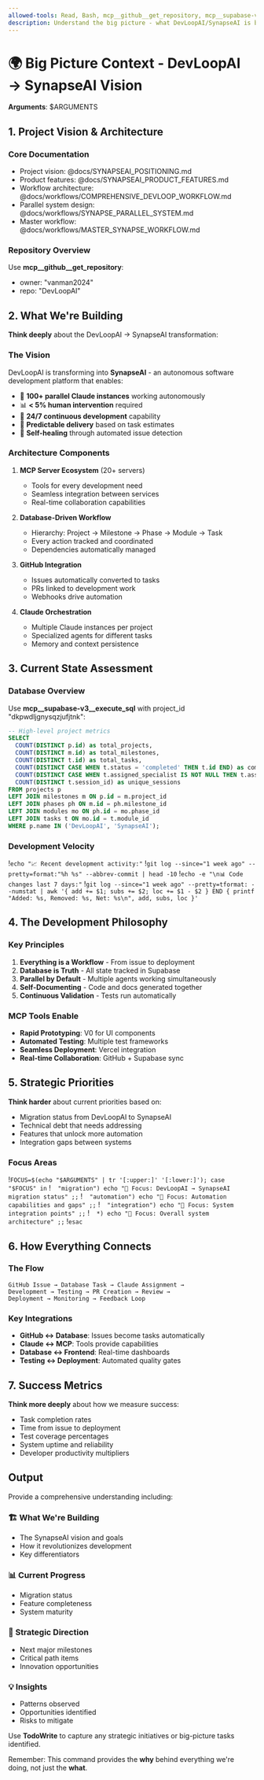 ```yaml
---
allowed-tools: Read, Bash, mcp__github__get_repository, mcp__supabase-v3__execute_sql, TodoWrite
description: Understand the big picture - what DevLoopAI/SynapseAI is building and why
---
```


# 🌍 Big Picture Context - DevLoopAI → SynapseAI Vision

**Arguments**: $ARGUMENTS

## 1. Project Vision & Architecture

### Core Documentation
- Project vision: @docs/SYNAPSEAI_POSITIONING.md
- Product features: @docs/SYNAPSEAI_PRODUCT_FEATURES.md
- Workflow architecture: @docs/workflows/COMPREHENSIVE_DEVLOOP_WORKFLOW.md
- Parallel system design: @docs/workflows/SYNAPSE_PARALLEL_SYSTEM.md
- Master workflow: @docs/workflows/MASTER_SYNAPSE_WORKFLOW.md

### Repository Overview
Use **mcp__github__get_repository**:
- owner: "vanman2024"
- repo: "DevLoopAI"

## 2. What We're Building

**Think deeply** about the DevLoopAI → SynapseAI transformation:

### The Vision
DevLoopAI is transforming into **SynapseAI** - an autonomous software development platform that enables:
- 🤖 **100+ parallel Claude instances** working autonomously
- 📊 **< 5% human intervention** required
- 🔄 **24/7 continuous development** capability
- 🎯 **Predictable delivery** based on task estimates
- 🔧 **Self-healing** through automated issue detection

### Architecture Components
1. **MCP Server Ecosystem** (20+ servers)
   - Tools for every development need
   - Seamless integration between services
   - Real-time collaboration capabilities

2. **Database-Driven Workflow**
   - Hierarchy: Project → Milestone → Phase → Module → Task
   - Every action tracked and coordinated
   - Dependencies automatically managed

3. **GitHub Integration**
   - Issues automatically converted to tasks
   - PRs linked to development work
   - Webhooks drive automation

4. **Claude Orchestration**
   - Multiple Claude instances per project
   - Specialized agents for different tasks
   - Memory and context persistence

## 3. Current State Assessment

### Database Overview
Use **mcp__supabase-v3__execute_sql** with project_id "dkpwdljgnysqzjufjtnk":
```sql
-- High-level project metrics
SELECT 
  COUNT(DISTINCT p.id) as total_projects,
  COUNT(DISTINCT m.id) as total_milestones,
  COUNT(DISTINCT t.id) as total_tasks,
  COUNT(DISTINCT CASE WHEN t.status = 'completed' THEN t.id END) as completed_tasks,
  COUNT(DISTINCT CASE WHEN t.assigned_specialist IS NOT NULL THEN t.assigned_specialist END) as active_specialists,
  COUNT(DISTINCT t.session_id) as unique_sessions
FROM projects p
LEFT JOIN milestones m ON p.id = m.project_id
LEFT JOIN phases ph ON m.id = ph.milestone_id
LEFT JOIN modules mo ON ph.id = mo.phase_id
LEFT JOIN tasks t ON mo.id = t.module_id
WHERE p.name IN ('DevLoopAI', 'SynapseAI');
```

### Development Velocity
!`echo "📈 Recent development activity:"`
!`git log --since="1 week ago" --pretty=format:"%h %s" --abbrev-commit | head -10`
!`echo -e "\n📊 Code changes last 7 days:"`
!`git log --since="1 week ago" --pretty=tformat: --numstat | awk '{ add += $1; subs += $2; loc += $1 - $2 } END { printf "Added: %s, Removed: %s, Net: %s\n", add, subs, loc }'`

## 4. The Development Philosophy

### Key Principles
1. **Everything is a Workflow** - From issue to deployment
2. **Database is Truth** - All state tracked in Supabase
3. **Parallel by Default** - Multiple agents working simultaneously
4. **Self-Documenting** - Code and docs generated together
5. **Continuous Validation** - Tests run automatically

### MCP Tools Enable
- **Rapid Prototyping**: V0 for UI components
- **Automated Testing**: Multiple test frameworks
- **Seamless Deployment**: Vercel integration
- **Real-time Collaboration**: GitHub + Supabase sync

## 5. Strategic Priorities

**Think harder** about current priorities based on:
- Migration status from DevLoopAI to SynapseAI
- Technical debt that needs addressing
- Features that unlock more automation
- Integration gaps between systems

### Focus Areas
!`FOCUS=$(echo "$ARGUMENTS" | tr '[:upper:]' '[:lower:]'); case "$FOCUS" in`
!`  "migration") echo "🔄 Focus: DevLoopAI → SynapseAI migration status" ;;`
!`  "automation") echo "🤖 Focus: Automation capabilities and gaps" ;;`
!`  "integration") echo "🔗 Focus: System integration points" ;;`
!`  *) echo "🎯 Focus: Overall system architecture" ;;`
!`esac`

## 6. How Everything Connects

### The Flow
```
GitHub Issue → Database Task → Claude Assignment → 
Development → Testing → PR Creation → Review → 
Deployment → Monitoring → Feedback Loop
```

### Key Integrations
- **GitHub ↔ Database**: Issues become tasks automatically
- **Claude ↔ MCP**: Tools provide capabilities
- **Database ↔ Frontend**: Real-time dashboards
- **Testing ↔ Deployment**: Automated quality gates

## 7. Success Metrics

**Think more deeply** about how we measure success:
- Task completion rates
- Time from issue to deployment
- Test coverage percentages
- System uptime and reliability
- Developer productivity multipliers

## Output

Provide a comprehensive understanding including:

### 🏗️ What We're Building
- The SynapseAI vision and goals
- How it revolutionizes development
- Key differentiators

### 📊 Current Progress
- Migration status
- Feature completeness
- System maturity

### 🎯 Strategic Direction
- Next major milestones
- Critical path items
- Innovation opportunities

### 💡 Insights
- Patterns observed
- Opportunities identified
- Risks to mitigate

Use **TodoWrite** to capture any strategic initiatives or big-picture tasks identified.

Remember: This command provides the **why** behind everything we're doing, not just the **what**.